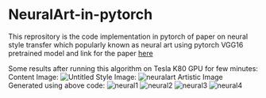 # NeuralArt-in-pytorch

This reprository is the code implementation in pytorch of paper on neural style transfer which popularly known as neural art
using pytorch VGG16 pretrained model and link for the paper [here](https://www.cvfoundation.org/openaccess/content_cvpr_2016/papers/Gatys_Image_Style_Transfer_CVPR_2016_paper.pdf)

Some results after running this algorithm on Tesla K80 GPU for few minutes:
Content Image: 
![Untitled](https://user-images.githubusercontent.com/35501699/54219920-5047f180-4516-11e9-87ea-56950d3b5ced.jpg)
Style Image: 
![neuralart](https://user-images.githubusercontent.com/35501699/54219991-65248500-4516-11e9-978b-00fd9f8e2260.jpg)
Artistic Image Generated using above code:
![neural1](https://user-images.githubusercontent.com/35501699/47318652-3e020f80-d66a-11e8-9c78-53aded67dc8b.jpg)
![neural2](https://user-images.githubusercontent.com/35501699/47318653-3e9aa600-d66a-11e8-80df-5ad4db36a75c.jpg)
![neural3](https://user-images.githubusercontent.com/35501699/47318655-3e9aa600-d66a-11e8-92dc-9af6e87fb418.jpg)
![neural4](https://user-images.githubusercontent.com/35501699/47318657-3f333c80-d66a-11e8-92bc-0432eb4bed2e.jpg)







